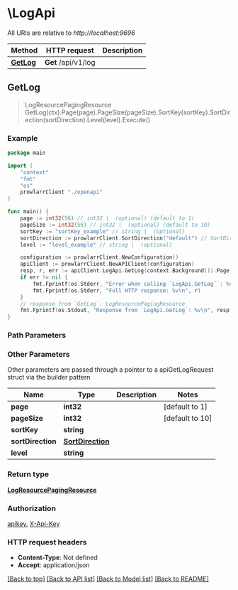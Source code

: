 # \LogApi

All URIs are relative to *http://localhost:9696*

Method | HTTP request | Description
------------- | ------------- | -------------
[**GetLog**](LogApi.md#GetLog) | **Get** /api/v1/log | 



## GetLog

> LogResourcePagingResource GetLog(ctx).Page(page).PageSize(pageSize).SortKey(sortKey).SortDirection(sortDirection).Level(level).Execute()



### Example

```go
package main

import (
    "context"
    "fmt"
    "os"
    prowlarrClient "./openapi"
)

func main() {
    page := int32(56) // int32 |  (optional) (default to 1)
    pageSize := int32(56) // int32 |  (optional) (default to 10)
    sortKey := "sortKey_example" // string |  (optional)
    sortDirection := prowlarrClient.SortDirection("default") // SortDirection |  (optional)
    level := "level_example" // string |  (optional)

    configuration := prowlarrClient.NewConfiguration()
    apiClient := prowlarrClient.NewAPIClient(configuration)
    resp, r, err := apiClient.LogApi.GetLog(context.Background()).Page(page).PageSize(pageSize).SortKey(sortKey).SortDirection(sortDirection).Level(level).Execute()
    if err != nil {
        fmt.Fprintf(os.Stderr, "Error when calling `LogApi.GetLog``: %v\n", err)
        fmt.Fprintf(os.Stderr, "Full HTTP response: %v\n", r)
    }
    // response from `GetLog`: LogResourcePagingResource
    fmt.Fprintf(os.Stdout, "Response from `LogApi.GetLog`: %v\n", resp)
}
```

### Path Parameters



### Other Parameters

Other parameters are passed through a pointer to a apiGetLogRequest struct via the builder pattern


Name | Type | Description  | Notes
------------- | ------------- | ------------- | -------------
 **page** | **int32** |  | [default to 1]
 **pageSize** | **int32** |  | [default to 10]
 **sortKey** | **string** |  | 
 **sortDirection** | [**SortDirection**](SortDirection.md) |  | 
 **level** | **string** |  | 

### Return type

[**LogResourcePagingResource**](LogResourcePagingResource.md)

### Authorization

[apikey](../README.md#apikey), [X-Api-Key](../README.md#X-Api-Key)

### HTTP request headers

- **Content-Type**: Not defined
- **Accept**: application/json

[[Back to top]](#) [[Back to API list]](../README.md#documentation-for-api-endpoints)
[[Back to Model list]](../README.md#documentation-for-models)
[[Back to README]](../README.md)


